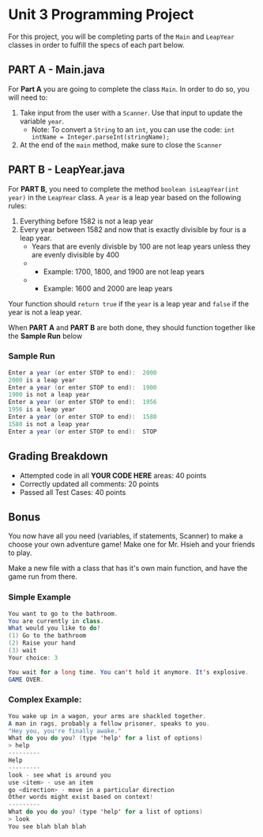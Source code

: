 # Unit 3 Programming Project

For this project, you will be completing parts of the `Main` and `LeapYear` classes in order to fulfill the specs of each part below.

## PART A - Main.java

For **Part A** you are going to complete the class `Main`. In order to do so, you will need to:

1. Take input from the user with a `Scanner`. Use that input to update the variable `year`.
   - Note: To convert a `String` to an `int`, you can use the code: `int intName = Integer.parseInt(stringName);`
2. At the end of the `main` method, make sure to close the `Scanner`

## PART B - LeapYear.java

For **PART B**, you need to complete the method `boolean isLeapYear(int year)` in the `LeapYear` class. A `year` is a leap year based on the following rules:

1. Everything before 1582 is not a leap year
2. Every year between 1582 and now that is exactly divisible by four is a leap year.
   - Years that are evenly divisble by 100 are not leap years unless they are evenly divisible by 400
   - - Example: 1700, 1800, and 1900 are not leap years
   - - Example: 1600 and 2000 are leap years

Your function should `return true` if the `year` is a leap year and `false` if the year is not a leap year.

When **PART A** and **PART B** are both done, they should function together like the **Sample Run** below

### Sample Run

```java
Enter a year (or enter STOP to end):  2000
2000 is a leap year
Enter a year (or enter STOP to end):  1900
1900 is not a leap year
Enter a year (or enter STOP to end):  1956
1956 is a leap year
Enter a year (or enter STOP to end):  1580
1580 is not a leap year
Enter a year (or enter STOP to end):  STOP
```

## Grading Breakdown

- Attempted code in all **YOUR CODE HERE** areas: 40 points
- Correctly updated all comments: 20 points
- Passed all Test Cases: 40 points

## Bonus

You now have all you need (variables, if statements, Scanner) to make a choose your own adventure game!
Make one for Mr. Hsieh and your friends to play. 

Make a new file with a class that has it's own main function, and have the game run from there.

### Simple Example

```java
You want to go to the bathroom. 
You are currently in class. 
What would you like to do?
(1) Go to the bathroom
(2) Raise your hand
(3) wait
Your choice: 3

You wait for a long time. You can't hold it anymore. It's explosive. 
GAME OVER. 
```

### Complex Example: 
```java
You wake up in a wagon, your arms are shackled together. 
A man in rags, probably a fellow prisoner, speaks to you. 
"Hey you, you're finally awake."
What do you do you? (type 'help' for a list of options)
> help
---------
Help
---------
look - see what is around you
use <item> - use an item
go <direction> - move in a particular direction
Other words might exist based on context! 
---------
What do you do you? (type 'help' for a list of options)
> look
You see blah blah blah
```
